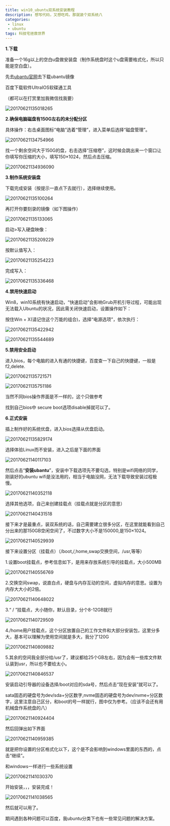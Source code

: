 ```yaml
---
title: win10_ubuntu双系统安装教程
description: 想写代码，又想吃鸡，那就装个双系统八             
categories:
 - linux
 - ubuntu
tags: 科技宅拯救世界
---
```


**1.下载** 

准备一个16g以上的空白u盘做安装盘（制作系统盘时这个u盘需要格式化，所以只能是空白盘）。

先去[ubantu官网](https://www.ubuntu.com/download)去下载ubantu镜像

百度下载软件UltraIOS软碟通工具

（都可以在打赏里加我微信找我要）

![20170621135018265](/home/chen/popweize.github.io/images/2020-5-22-win10_ubuntu双系统安装教程/20170621135018265.png)

**2.确保电脑磁盘有150G左右的未分配分区** 

具体操作：右击桌面图标“电脑”选着“管理”，进入菜单后选择“磁盘管理”。

![20170621134754966](/home/chen/popweize.github.io/images/2020-5-22-win10_ubuntu双系统安装教程/20170621134754966.png)

找一个剩余空间大于150G的盘，右击选择“压缩卷”，这时候会跳出来一个窗口让你填写你压缩的大小，填写150×1024，然后点击压缩。

![20170621134936090](/home/chen/popweize.github.io/images/2020-5-22-win10_ubuntu双系统安装教程/20170621134936090.png)

**3.制作系统安装盘** 

下载完成安装（按提示一直点下去就行），选择继续使用。

![20170621135100264](/home/chen/popweize.github.io/images/2020-5-22-win10_ubuntu双系统安装教程/20170621135100264.png)

再打开你要刻录的镜像（如下图操作）

![20170621135133065](/home/chen/popweize.github.io/images/2020-5-22-win10_ubuntu双系统安装教程/20170621135133065.png)

启动>写入硬盘映像：

![20170621135209229](/home/chen/popweize.github.io/images/2020-5-22-win10_ubuntu双系统安装教程/20170621135209229.png)

按默认值写入：

![20170621135254223](/home/chen/popweize.github.io/images/2020-5-22-win10_ubuntu双系统安装教程/20170621135254223.png)

完成写入：

![20170621135336468](/home/chen/popweize.github.io/images/2020-5-22-win10_ubuntu双系统安装教程/20170621135336468.png)

**4.禁用快速启动** 

Win8，win10系统有快速启动，“快速启动”会影响Grub开机引导过程，可能出现无法载入Ubuntu的状况，因此需关闭快速启动，设置操作如下：

按住Win + X(请记住这个万能的组合)，选择“电源选项”，依次执行：

![20170621135422942](/home/chen/popweize.github.io/images/2020-5-22-win10_ubuntu双系统安装教程/20170621135457536.png)

![20170621135544689](/home/chen/popweize.github.io/images/2020-5-22-win10_ubuntu双系统安装教程/20170621135544689.png)

**5.禁用安全启动** 

进入bios，每个电脑的进入有通的快捷键，百度查一下自己的快捷键，一般是f2,delete.

![20170621135721571](/home/chen/popweize.github.io/images/2020-5-22-win10_ubuntu双系统安装教程/20170621135721571.png)

![20170621135751186](/home/chen/popweize.github.io/images/2020-5-22-win10_ubuntu双系统安装教程/20170621135751186.png)

当然不同bios操作界面是不一样的，这个只做参考

找到自己bios中 secure boot选项disable掉就可以了。

**6.正式安装** 

插上制作好的系统优盘，进入bios选择从优盘启动。

![20170621135829174](/home/chen/popweize.github.io/images/2020-5-22-win10_ubuntu双系统安装教程/20170621135829174.png)

选择体验Linux而不安装，进入之后是下面的界面

![20170621140117103](/home/chen/popweize.github.io/images/2020-5-22-win10_ubuntu双系统安装教程/20170621140117103.png)

然后点击“**安装ubantu**”，安装中下载选项先不要勾选，特别是wifi网络的同学，刚装好的ubuntu wifi是没法用的，相当于电脑没网，无法下载导致安装过程极慢。

![20170621140352118](/home/chen/popweize.github.io/images/2020-5-22-win10_ubuntu双系统安装教程/20170621140352118.png)

选择其他选项，自己来创建挂载点（挂载点就是分区的意思）

![20170621140431518](/home/chen/popweize.github.io/images/2020-5-22-win10_ubuntu双系统安装教程/20170621140431518.png)

接下来才是最重点，装双系统的话，自己需要建立很多分区，在这里就能看到自己分出来的那150GB空闲空间了，不过数字大小不是150000,是150×1024。

![20170621140529939](/home/chen/popweize.github.io/images/2020-5-22-win10_ubuntu双系统安装教程/20170621140529939.png)

接下来设置分区（挂载点）（/boot,/,home,swap交换空间，/usr,等等）

1.设置boot挂载点，参考信息如下，是用来存放系统引导的挂载点，大小500MB

![20170621140556769](/home/chen/popweize.github.io/images/2020-5-22-win10_ubuntu双系统安装教程/20170621140556769.png)

2.交换空间swap，说直白点，硬盘与内存互动的空间，虚拟内存的意思。设置为内存大大小的2倍。

![20170621140648022](/home/chen/popweize.github.io/images/2020-5-22-win10_ubuntu双系统安装教程/20170621140648022.png)

3.“ / ”挂载点，大小随你，默认目录，分个8-12GB就行

![20170621140729509](/home/chen/popweize.github.io/images/2020-5-22-win10_ubuntu双系统安装教程/20170621140729509.png)

4./home用户挂载点，这个分区放置自己的工作文件和大部分安装包，这里分多大，基本可以理解为使用空间就是多大，我分了120G

![20170621140809882](/home/chen/popweize.github.io/images/2020-5-22-win10_ubuntu双系统安装教程/20170621140809882.png)

5.其余的空间我全部分给/usr了，建议都给25个GB左右，因为会有一些库文件默认装到usr，所以也不要给太小。

![20170621140846537](/home/chen/popweize.github.io/images/2020-5-22-win10_ubuntu双系统安装教程/20170621140846537.png)

安装启动引导器的设备选择/boot对应的sda号，然后点击“现在安装”就可以了。

sata固态的硬盘号为dev/sda+分区数字,nvme固态的硬盘号为dev/nvme+分区数字，这里注意自己区分，和boot的号一样就行，图中仅为参考。（应该不会还有用机械盘作系统盘的八）

![20170621140924404](/home/chen/popweize.github.io/images/2020-5-22-win10_ubuntu双系统安装教程/20170621140924404.png)

然后回弹出如下界面

![20170621140959385](/home/chen/popweize.github.io/images/2020-5-22-win10_ubuntu双系统安装教程/20170621140959385.png)

就是把你设置的分区格式化以下，这个是不会影响到windows里面的东西的，点击“继续”。

和windows一样进行一些系统设置

![20170621141030370](/home/chen/popweize.github.io/images/2020-5-22-win10_ubuntu双系统安装教程/20170621141030370.png)

开始安装，，，安装完成！

![20170621141038565](/home/chen/popweize.github.io/images/2020-5-22-win10_ubuntu双系统安装教程/20170621141038565.png)

然后就可以用了。

期间遇到各种问题可以百度，我ubuntu分类下也有一些常见问题的解决方案。